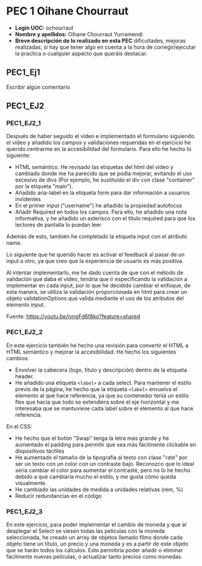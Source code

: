 # PEC 1 Oihane Chourraut

- **Login UOC:** ochourraut
- **Nombre y apellidos:** Oihane Chourraut Yurramendi
- **Breve descripción de lo realizado en esta PEC** dificultades, mejoras realizadas, si hay que tener algo en cuenta a la hora de corregir/ejecutar la practica o cualquier aspecto que queráis destacar.

## PEC1_Ej1

Escribir algún comentario

## PEC1_EJ2

### PEC1_EJ2_1

Después de haber seguido el vídeo e implementado el formulario siguiendo el vídeo y añadido los campos y validaciones requeridas en el ejercicio he querido centrarme en la accesibilidad del formulario. Para ello he hecho lo siguiente:

- HTML semántico. He revisado las etiquetas del html del vídeo y cambiado donde me ha parecido que se podía mejorar, evitando el uso excesivo de divs (Por ejemplo, he sustituído el div con clase "container" por la etiqueta "main").
- Añadido aria-label en la etiqueta form para dar información a usuarios invidentes
- En el primer input ("username") he añadido la propiedad autofocus
- Añadir Required en todos los campos. Para ello, he añadido una nota informativa, y he añadido un asterisco con el título required para que los lectores de pantalla lo puedan leer

Además de esto, también he completado la etiqueta input con el atributo name.

Lo siguiente que he querido hacer es activar el feedback al pasar de un input a otro, ya que creo que la experiencia de usuario es más positiva.

Al intentar implementarlo, me he dado cuenta de que con el método de validación que daba el vídeo, tendría que ir especificando la validación a implementar en cada input, por lo que he decidido cambiar el enfoque, de esta manera, se utiliza la validación proporcionada en html para crear un objeto validationOptions que valida mediante el uso de los atributos del elemento input.

Fuente: https://youtu.be/iyngFd6f8ko?feature=shared

### PEC1_EJ2_2

En este ejercicio también he hecho una revisión para convertir el HTML a HTML semántico y mejorar la accesibilidad. He hecho los siguientes cambios:

- Envolver la cabecera (logo, título y descripción) dentro de la etiqueta header.
- He añadido una etiqueta `<label>` a cada select. Para mantener el estilo previo de la página, he hecho que la etiqueta `<label>` envuelva el elemento al que hace referencia, ya que su contenedor tenía un estilo flex que hacía que todo se extendiera sobre el eje horizontal y me interesaba que se mantuviese cada label sobre el elemento al que hace referencia.

En el CSS:

- He hecho que el botón "Swap" tenga la letra más grande y he aumentado el padding para permitir que sea más fácilmente clickable en dispositivos táctiles
- He aumentado el tamaño de la tipografía al texto con clase "rate" por ser un texto con un color con un contraste bajo. Reconozco que lo ideal sería cambiar el color para aumentar el contraste, pero no lo he hecho debido a que cambiaría mucho el estilo, y me gusta cómo queda visualmente.
- He cambiado las unidades de medida a unidades relativas (rem, %)
- Reducir redundancias en el código

### PEC1_EJ2_3

En este ejercicio, para poder implementar el cambio de moneda y que al desplegar el Select se viesen todas las películas con la moneda seleccionada, he creado un array de objetos llamado films donde cada objeto tiene un título, un precio y una moneda y es a partir de este objeto que se harán todos los cálculos. Esto permitiría poder añadir o eliminar fácilmente nuevas películas, o actualizar tanto precios como monedas.
